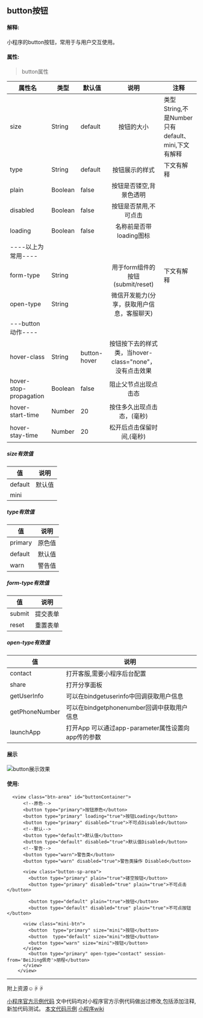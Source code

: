 ## button按钮
#### 解释:
小程序的button按钮，常用于与用户交互使用。
#### 属性:
>button属性

| 属性名                 | 类型    | 默认值       |                          说明                          | 注释                                               |
|------------------------|---------|--------------|:------------------------------------------------------:|----------------------------------------------------|
| size                   | String  | default      | 按钮的大小                                             | 类型String,不是Number 只有default、mini,下文有解释 |
| type                   | String  | default      | 按钮展示的样式                                         | 下文有解释                                         |
| plain                  | Boolean | false        | 按钮是否镂空,背景色透明                                |                                                    |
| disabled               | Boolean | false        | 按钮是否禁用,不可点击                                  |                                                    |
| loading                | Boolean | false        | 名称前是否带loading图标                                |                                                    |
| ----以上为常用----     |         |              |                                                        |                                                    |
| form-type              | String  |              | 用于form组件的按钮(submit/reset)                       | 下文有解释                                         |
| open-type              | String  |              | 微信开发能力(分享，获取用户信息，客服聊天)             |                                                    |
| ---button动作----      |         |              |                                                        |                                                    |
| hover-class            | String  | button-hover | 按钮按下去的样式类，当hover-class="none"，没有点击效果 |                                                    |
| hover-stop-propagation | Boolean | false        | 阻止父节点出现点击态                                   |                                                    |
| hover-start-time       | Number  | 20           | 按住多久出现点击态，(毫秒)                             |                                                    |
| hover-stay-time        | Number  | 20           | 松开后点击保留时间,(毫秒)                              |                                                    |

##### size有效值

| 值      | 说明   |
|---------|--------|
| default | 默认值 |
| mini    |        |

##### type有效值

| 值      | 说明   |
|---------|--------|
| primary| 原色值 |
| default   |  默认值      |
| warn|  警告值      |

##### form-type有效值

| 值      | 说明   |
|---------|--------|
| submit| 提交表单 |
| reset |  重置表单  |

##### open-type有效值

| 值      | 说明   |
|---------|--------|
| contact| 打开客服,需要小程序后台配置 |
| share   |   打开分享面板     |
| getUserInfo |   可以在bindgetuserinfo中回调获取用户信息     |
| getPhoneNumber |  可以在bindgetphonenumber回调中获取用户信息      |
| launchApp |   打开App 可以通过app-parameter属性设置向app传的参数     |

#### 展示
![button展示效果](https://upload-images.jianshu.io/upload_images/2073711-c7e670f5a9590dc6.png?imageMogr2/auto-orient/strip%7CimageView2/2/w/1240)

#### 使用:
```
  <view class="btn-area" id="buttonContainer">
      <!--原色-->
      <button type="primary">按钮原色</button>
      <button type="primary" loading="true">按钮Loading</button>
      <button type="primary" disabled="true">不可点Disabled</button>
      <!--默认-->
      <button type="default">默认值</button>
      <button type="default" disabled="true">默认值Disabled</button>
      <!--警告-->
      <button type="warn">警告类</button>
      <button type="warn" disabled="true">警告类操作 Disabled</button>

      <view class="button-sp-area">
        <button type="primary" plain="true">镂空按钮</button>
        <button type="primary" disabled="true" plain="true">不可点击</button>

        <button type="default" plain="true">按钮</button>
        <button type="default" disabled="true" plain="true">不可点按钮</button>

      <view class="mini-btn">
        <button  type="primary" size="mini">按钮</button>
        <button  type="default" size="mini">按钮</button>
        <button type="warn" size="mini">按钮</button>
      </view>
        <button type="primary" open-type="contact" session-from='BeiJing佩奇'>朋程</button>
      </view>
    </view>
```

-----------------------------------------------------------------
附上资源☺☟☟

[小程序官方示例代码](https://developers.weixin.qq.com/miniprogram/dev/demo.html)
文中代码均对小程序官方示例代码做出过修改,包括添加注释,新加代码测试。
[本文代码示例](https://code.aliyun.com/beijing-java/wechat-demo)
[小程序wiki](https://beijing-java.gitbooks.io/wechat-small-course/content/)
